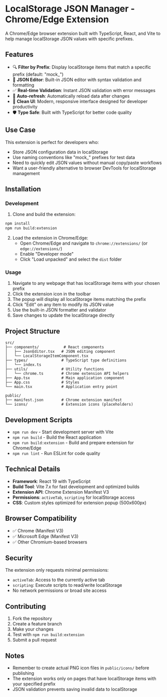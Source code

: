 # LocalStorage JSON Manager - Chrome/Edge Extension

A Chrome/Edge browser extension built with TypeScript, React, and Vite to help manage localStorage JSON values with specific prefixes.

## Features

- 🔍 **Filter by Prefix**: Display localStorage items that match a specific prefix (default: "mock_")
- 📝 **JSON Editor**: Built-in JSON editor with syntax validation and formatting
- ✅ **Real-time Validation**: Instant JSON validation with error messages
- 🔄 **Auto-refresh**: Automatically reload data after changes
- 🎨 **Clean UI**: Modern, responsive interface designed for developer productivity
- 🛡️ **Type Safe**: Built with TypeScript for better code quality

## Use Case

This extension is perfect for developers who:
- Store JSON configuration data in localStorage
- Use naming conventions like "mock_" prefixes for test data
- Need to quickly edit JSON values without manual copy/paste workflows
- Want a user-friendly alternative to browser DevTools for localStorage management

## Installation

### Development

1. Clone and build the extension:
```bash
npm install
npm run build:extension
```

2. Load the extension in Chrome/Edge:
   - Open Chrome/Edge and navigate to `chrome://extensions/` (or `edge://extensions/`)
   - Enable "Developer mode"
   - Click "Load unpacked" and select the `dist` folder

### Usage

1. Navigate to any webpage that has localStorage items with your chosen prefix
2. Click the extension icon in the toolbar
3. The popup will display all localStorage items matching the prefix
4. Click "Edit" on any item to modify its JSON value
5. Use the built-in JSON formatter and validator
6. Save changes to update the localStorage directly

## Project Structure

```
src/
├── components/           # React components
│   ├── JsonEditor.tsx   # JSON editing component
│   └── LocalStorageItemComponent.tsx
├── types/               # TypeScript type definitions
│   └── index.ts
├── utils/               # Utility functions
│   └── chrome.ts        # Chrome extension API helpers
├── App.tsx              # Main application component
├── App.css              # Styles
└── main.tsx             # Application entry point

public/
├── manifest.json        # Chrome extension manifest
└── icons/               # Extension icons (placeholders)
```

## Development Scripts

- `npm run dev` - Start development server with Vite
- `npm run build` - Build the React application
- `npm run build:extension` - Build and prepare extension for Chrome/Edge
- `npm run lint` - Run ESLint for code quality

## Technical Details

- **Framework**: React 19 with TypeScript
- **Build Tool**: Vite 7.x for fast development and optimized builds
- **Extension API**: Chrome Extension Manifest V3
- **Permissions**: `activeTab`, `scripting` for localStorage access
- **CSS**: Custom styles optimized for extension popup (500x600px)

## Browser Compatibility

- ✅ Chrome (Manifest V3)
- ✅ Microsoft Edge (Manifest V3)
- ✅ Other Chromium-based browsers

## Security

The extension only requests minimal permissions:
- `activeTab`: Access to the currently active tab
- `scripting`: Execute scripts to read/write localStorage
- No network permissions or broad site access

## Contributing

1. Fork the repository
2. Create a feature branch
3. Make your changes
4. Test with `npm run build:extension`
5. Submit a pull request

## Notes

- Remember to create actual PNG icon files in `public/icons/` before publishing
- The extension works only on pages that have localStorage items with your specified prefix
- JSON validation prevents saving invalid data to localStorage
